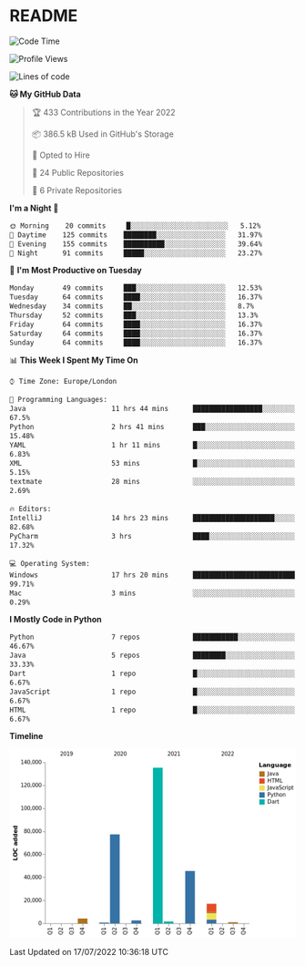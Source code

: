# README

<!--START_SECTION:waka-->
![Code Time](http://img.shields.io/badge/Code%20Time-0%20secs-blue)

![Profile Views](http://img.shields.io/badge/Profile%20Views-12-blue)

![Lines of code](https://img.shields.io/badge/From%20Hello%20World%20I%27ve%20Written-285%20Thousand%20lines%20of%20code-blue)

**🐱 My GitHub Data** 

> 🏆 433 Contributions in the Year 2022
 > 
> 📦 386.5 kB Used in GitHub's Storage 
 > 
> 💼 Opted to Hire
 > 
> 📜 24 Public Repositories 
 > 
> 🔑 6 Private Repositories  
 > 
**I'm a Night 🦉** 

```text
🌞 Morning    20 commits     █░░░░░░░░░░░░░░░░░░░░░░░░   5.12% 
🌆 Daytime    125 commits    ████████░░░░░░░░░░░░░░░░░   31.97% 
🌃 Evening    155 commits    ██████████░░░░░░░░░░░░░░░   39.64% 
🌙 Night      91 commits     █████░░░░░░░░░░░░░░░░░░░░   23.27%

```
📅 **I'm Most Productive on Tuesday** 

```text
Monday       49 commits     ███░░░░░░░░░░░░░░░░░░░░░░   12.53% 
Tuesday      64 commits     ████░░░░░░░░░░░░░░░░░░░░░   16.37% 
Wednesday    34 commits     ██░░░░░░░░░░░░░░░░░░░░░░░   8.7% 
Thursday     52 commits     ███░░░░░░░░░░░░░░░░░░░░░░   13.3% 
Friday       64 commits     ████░░░░░░░░░░░░░░░░░░░░░   16.37% 
Saturday     64 commits     ████░░░░░░░░░░░░░░░░░░░░░   16.37% 
Sunday       64 commits     ████░░░░░░░░░░░░░░░░░░░░░   16.37%

```


📊 **This Week I Spent My Time On** 

```text
⌚︎ Time Zone: Europe/London

💬 Programming Languages: 
Java                     11 hrs 44 mins      █████████████████░░░░░░░░   67.5% 
Python                   2 hrs 41 mins       ███░░░░░░░░░░░░░░░░░░░░░░   15.48% 
YAML                     1 hr 11 mins        █░░░░░░░░░░░░░░░░░░░░░░░░   6.83% 
XML                      53 mins             █░░░░░░░░░░░░░░░░░░░░░░░░   5.15% 
textmate                 28 mins             ░░░░░░░░░░░░░░░░░░░░░░░░░   2.69%

🔥 Editors: 
IntelliJ                 14 hrs 23 mins      ████████████████████░░░░░   82.68% 
PyCharm                  3 hrs               ████░░░░░░░░░░░░░░░░░░░░░   17.32%

💻 Operating System: 
Windows                  17 hrs 20 mins      █████████████████████████   99.71% 
Mac                      3 mins              ░░░░░░░░░░░░░░░░░░░░░░░░░   0.29%

```

**I Mostly Code in Python** 

```text
Python                   7 repos             ███████████░░░░░░░░░░░░░░   46.67% 
Java                     5 repos             ████████░░░░░░░░░░░░░░░░░   33.33% 
Dart                     1 repo              █░░░░░░░░░░░░░░░░░░░░░░░░   6.67% 
JavaScript               1 repo              █░░░░░░░░░░░░░░░░░░░░░░░░   6.67% 
HTML                     1 repo              █░░░░░░░░░░░░░░░░░░░░░░░░   6.67%

```


**Timeline**

![Chart not found](https://raw.githubusercontent.com/XeonHis/XeonHis/main/charts/bar_graph.png) 


 Last Updated on 17/07/2022 10:36:18 UTC
<!--END_SECTION:waka-->
